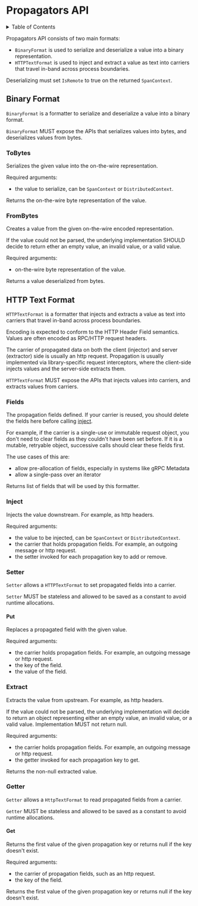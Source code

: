 # Propagators API

<details>
<summary>
Table of Contents
</summary>

- [Binary Format](#binary-format)
  - [ToBytes](#tobytes)
  - [FromBytes](#frombytes)
- [HTTP Text Format](#http-text-format)
  - [Fields](#fields)
  - [Inject](#inject)
  - [Setter](#setter)
    - [Put](#put)
  - [Extract](#extract)
  - [Getter](#getter)
    - [Get](#get)

</details>

Propagators API consists of two main formats:
- `BinaryFormat` is used to serialize and deserialize a value into a binary representation.
- `HTTPTextFormat` is used to inject and extract a value as text into carriers that travel
in-band across process boundaries.

Deserializing must set `IsRemote` to true on the returned `SpanContext`.

## Binary Format

`BinaryFormat` is a formatter to serialize and deserialize a value into a binary format.

`BinaryFormat` MUST expose the APIs that serializes values into bytes,
and deserializes values from bytes.

### ToBytes

Serializes the given value into the on-the-wire representation.

Required arguments:
- the value to serialize, can be `SpanContext` or `DistributedContext`.

Returns the on-the-wire byte representation of the value.

### FromBytes

Creates a value from the given on-the-wire encoded representation.

If the value could not be parsed, the underlying implementation SHOULD decide to return ether
an empty value, an invalid value, or a valid value.

Required arguments:
- on-the-wire byte representation of the value.

Returns a value deserialized from bytes.

## HTTP Text Format

`HTTPTextFormat` is a formatter that injects and extracts a value as text into carriers that 
travel in-band across process boundaries.

Encoding is expected to conform to the HTTP Header Field semantics. Values are often encoded as
RPC/HTTP request headers.

The carrier of propagated data on both the client (injector) and server (extractor) side is
usually an http request. Propagation is usually implemented via library-specific request
interceptors, where the client-side injects values and the server-side extracts them.

`HTTPTextFormat` MUST expose the APIs that injects values into carriers,
and extracts values from carriers.

### Fields

The propagation fields defined. If your carrier is reused, you should delete the fields here
before calling [inject](#inject).

For example, if the carrier is a single-use or immutable request object, you don't need to
clear fields as they couldn't have been set before. If it is a mutable, retryable object,
successive calls should clear these fields first.

The use cases of this are:
- allow pre-allocation of fields, especially in systems like gRPC Metadata
- allow a single-pass over an iterator

Returns list of fields that will be used by this formatter.

### Inject

Injects the value downstream. For example, as http headers.

Required arguments:
- the value to be injected, can be `SpanContext` or `DistributedContext`.
- the carrier that holds propagation fields. For example, an outgoing message or http request.
- the setter invoked for each propagation key to add or remove.

### Setter

`Setter` allows a `HTTPTextFormat` to set propagated fields into a carrier.

`Setter` MUST be stateless and allowed to be saved as a constant to avoid runtime allocations.

#### Put

Replaces a propagated field with the given value.

Required arguments:
- the carrier holds propagation fields. For example, an outgoing message or http request.
- the key of the field.
- the value of the field.

### Extract

Extracts the value from upstream. For example, as http headers.

If the value could not be parsed, the underlying implementation will decide to return an
object representing either an empty value, an invalid value, or a valid value. Implementation
MUST not return null.

Required arguments:
- the carrier holds propagation fields. For example, an outgoing message or http request.
- the getter invoked for each propagation key to get.

Returns the non-null extracted value.

### Getter

`Getter` allows a `HttpTextFormat` to read propagated fields from a carrier.

`Getter` MUST be stateless and allowed to be saved as a constant to avoid runtime allocations.

#### Get

Returns the first value of the given propagation key or returns null if the key doesn't exist.

Required arguments:
- the carrier of propagation fields, such as an http request.
- the key of the field.

Returns the first value of the given propagation key or returns null if the key doesn't exist.
